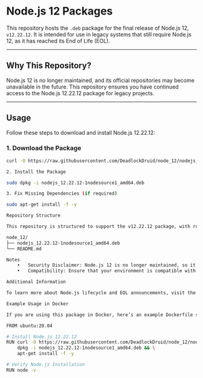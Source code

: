 
# Node.js 12 Packages

This repository hosts the `.deb` package for the final release of Node.js 12, `v12.22.12`. It is intended for use in legacy systems that still require Node.js 12, as it has reached its End of Life (EOL).

---

## Why This Repository?

Node.js 12 is no longer maintained, and its official repositories may become unavailable in the future. This repository ensures you have continued access to the Node.js 12.22.12 package for legacy projects.

---

## Usage

Follow these steps to download and install Node.js 12.22.12:

### 1. Download the Package
```bash
curl -O https://raw.githubusercontent.com/DeadlockDruid/node_12/nodejs_12.22.12-1nodesource1_amd64.deb

2. Install the Package

sudo dpkg -i nodejs_12.22.12-1nodesource1_amd64.deb

3. Fix Missing Dependencies (if required)

sudo apt-get install -f -y

Repository Structure

This repository is structured to support the v12.22.12 package, with room for additional versions if necessary:

node_12/
├── nodejs_12.22.12-1nodesource1_amd64.deb
└── README.md

Notes
	•	Security Disclaimer: Node.js 12 is no longer maintained, so it will not receive security updates. Use this package only for legacy systems and migrate to a supported version (Node.js 16 or 18) as soon as possible.
	•	Compatibility: Ensure that your environment is compatible with Node.js 12 before using this package.

Additional Information

To learn more about Node.js lifecycle and EOL announcements, visit the official Node.js Releases page.

Example Usage in Docker

If you are using this package in Docker, here’s an example Dockerfile snippet:

FROM ubuntu:20.04

# Install Node.js 12.22.12
RUN curl -O https://raw.githubusercontent.com/DeadlockDruid/node_12/nodejs_12.22.12-1nodesource1_amd64.deb && \
    dpkg -i nodejs_12.22.12-1nodesource1_amd64.deb && \
    apt-get install -f -y

# Verify Node.js Installation
RUN node -v
